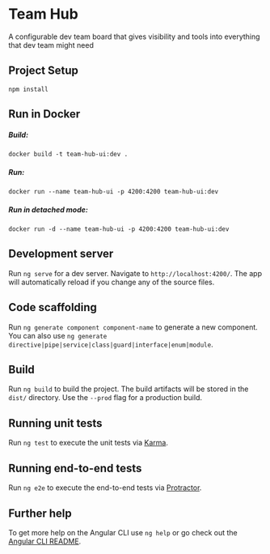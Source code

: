 # Team Hub

A configurable dev team board that gives visibility and tools into everything that dev team might need

## Project Setup

```
npm install
```

## Run in Docker

##### Build:
```
docker build -t team-hub-ui:dev .
```

##### Run:
```
docker run --name team-hub-ui -p 4200:4200 team-hub-ui:dev
```

##### Run in detached mode:
```
docker run -d --name team-hub-ui -p 4200:4200 team-hub-ui:dev
```

## Development server

Run `ng serve` for a dev server. Navigate to `http://localhost:4200/`. The app will automatically reload if you change any of the source files.

## Code scaffolding

Run `ng generate component component-name` to generate a new component. You can also use `ng generate directive|pipe|service|class|guard|interface|enum|module`.

## Build

Run `ng build` to build the project. The build artifacts will be stored in the `dist/` directory. Use the `--prod` flag for a production build.

## Running unit tests

Run `ng test` to execute the unit tests via [Karma](https://karma-runner.github.io).

## Running end-to-end tests

Run `ng e2e` to execute the end-to-end tests via [Protractor](http://www.protractortest.org/).

## Further help

To get more help on the Angular CLI use `ng help` or go check out the [Angular CLI README](https://github.com/angular/angular-cli/blob/master/README.md).
